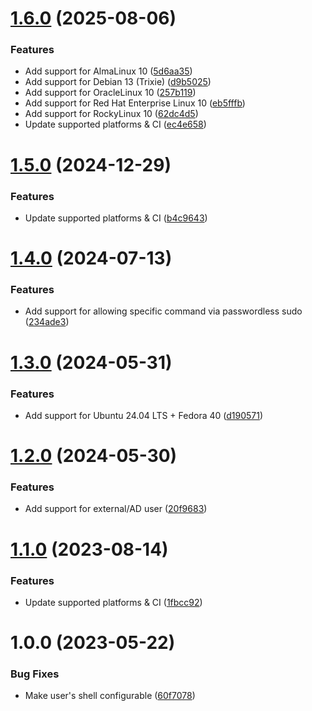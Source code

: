# [1.6.0](https://github.com/de-it-krachten/ansible-role-ansiblenode/compare/v1.5.0...v1.6.0) (2025-08-06)


### Features

* Add support for AlmaLinux 10 ([5d6aa35](https://github.com/de-it-krachten/ansible-role-ansiblenode/commit/5d6aa350b96db408dc0b9d77143f546d1fbad187))
* Add support for Debian 13 (Trixie) ([d9b5025](https://github.com/de-it-krachten/ansible-role-ansiblenode/commit/d9b5025a0cbe2f03930fef0f0f26e005c7223bce))
* Add support for OracleLinux 10 ([257b119](https://github.com/de-it-krachten/ansible-role-ansiblenode/commit/257b119e65818c14f1bb51a642a1b645fd3e9160))
* Add support for Red Hat Enterprise Linux 10 ([eb5fffb](https://github.com/de-it-krachten/ansible-role-ansiblenode/commit/eb5fffb8d62d05849207525ad13b33497edc83c1))
* Add support for RockyLinux 10 ([62dc4d5](https://github.com/de-it-krachten/ansible-role-ansiblenode/commit/62dc4d50505cbaa2818bc5fdac593f688107b719))
* Update supported platforms & CI ([ec4e658](https://github.com/de-it-krachten/ansible-role-ansiblenode/commit/ec4e658a1f0a49bb3061fb7b1341c869541cfe86))

# [1.5.0](https://github.com/de-it-krachten/ansible-role-ansiblenode/compare/v1.4.0...v1.5.0) (2024-12-29)


### Features

* Update supported platforms & CI ([b4c9643](https://github.com/de-it-krachten/ansible-role-ansiblenode/commit/b4c9643086fc738b3205603b9021125595715adf))

# [1.4.0](https://github.com/de-it-krachten/ansible-role-ansiblenode/compare/v1.3.0...v1.4.0) (2024-07-13)


### Features

* Add support for allowing specific command via passwordless sudo ([234ade3](https://github.com/de-it-krachten/ansible-role-ansiblenode/commit/234ade34f5907095a601a0ef502ce33d070d1422))

# [1.3.0](https://github.com/de-it-krachten/ansible-role-ansiblenode/compare/v1.2.0...v1.3.0) (2024-05-31)


### Features

* Add support for Ubuntu 24.04 LTS + Fedora 40 ([d190571](https://github.com/de-it-krachten/ansible-role-ansiblenode/commit/d1905719ecc4083fd3faf70a46eb4ac5809d8b32))

# [1.2.0](https://github.com/de-it-krachten/ansible-role-ansiblenode/compare/v1.1.0...v1.2.0) (2024-05-30)


### Features

* Add support for external/AD user ([20f9683](https://github.com/de-it-krachten/ansible-role-ansiblenode/commit/20f96834dd765d262ce0f1131cc8a209d58266b5))

# [1.1.0](https://github.com/de-it-krachten/ansible-role-ansiblenode/compare/v1.0.0...v1.1.0) (2023-08-14)


### Features

* Update supported platforms & CI ([1fbcc92](https://github.com/de-it-krachten/ansible-role-ansiblenode/commit/1fbcc926921691956355805690af2e2f54e710b0))

# 1.0.0 (2023-05-22)


### Bug Fixes

* Make user's shell configurable ([60f7078](https://github.com/de-it-krachten/ansible-role-ansiblenode/commit/60f7078526f9b9b891bd641d1831a8c2a5496cf5))
